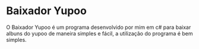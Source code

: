 # Baixador Yupoo
O Baixador Yupoo é um programa desenvolvido por mim em c# para baixar albuns do yupoo de maneira simples e fácil, a utilização do programa é bem simples.
